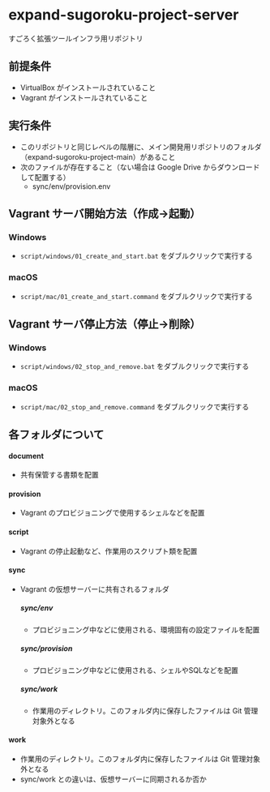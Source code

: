 # expand-sugoroku-project-server
すごろく拡張ツールインフラ用リポジトリ

## 前提条件
- VirtualBox がインストールされていること
- Vagrant がインストールされていること

## 実行条件
- このリポジトリと同じレベルの階層に、メイン開発用リポジトリのフォルダ（expand-sugoroku-project-main）があること
- 次のファイルが存在すること（ない場合は Google Drive からダウンロードして配置する）
  - sync/env/provision.env


## Vagrant サーバ開始方法（作成→起動）
### Windows
- `script/windows/01_create_and_start.bat` をダブルクリックで実行する

### macOS
- `script/mac/01_create_and_start.command` をダブルクリックで実行する


## Vagrant サーバ停止方法（停止→削除）
### Windows
- `script/windows/02_stop_and_remove.bat` をダブルクリックで実行する

### macOS
- `script/mac/02_stop_and_remove.command` をダブルクリックで実行する


## 各フォルダについて
#### document
- 共有保管する書類を配置

#### provision
- Vagrant のプロビジョニングで使用するシェルなどを配置

#### script
- Vagrant の停止起動など、作業用のスクリプト類を配置

#### sync
- Vagrant の仮想サーバーに共有されるフォルダ
  
  ##### sync/env
  - プロビジョニング中などに使用される、環境固有の設定ファイルを配置

  ##### sync/provision
  - プロビジョニング中などに使用される、シェルやSQLなどを配置

  ##### sync/work
  - 作業用のディレクトリ。このフォルダ内に保存したファイルは Git 管理対象外となる

#### work
- 作業用のディレクトリ。このフォルダ内に保存したファイルは Git 管理対象外となる
- sync/work との違いは、仮想サーバーに同期されるか否か

